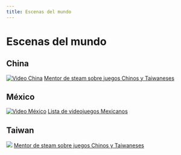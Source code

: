 ```yaml
---
title: Escenas del mundo
---
```

# Escenas del mundo

## China
[![Video China](https://img.youtube.com/vi/_VrTZ_UeUxM/maxresdefault.jpg)](https://www.youtube.com/watch?v=_VrTZ_UeUxM)
[Mentor de steam sobre juegos Chinos y Taiwaneses](https://store.steampowered.com/curator/32768202-Games-from-China-and-Taiwan/)


## México
[![Video México](https://i3.ytimg.com/vi/w0C6R7pSePA/maxresdefault.jpg)](https://www.youtube.com/watch?v=w0C6R7pSePA)
[Lista de videojuegos Mexicanos](https://www.backloggd.com/u/Jamep/list/mexican-videogames/)

## Taiwan
[![](https://img.youtube.com/vi/Ycy861t9m_A/maxresdefault.jpg)](https://www.youtube.com/watch?v=Ycy861t9m_A)
[Mentor de steam sobre juegos Chinos y Taiwaneses](https://store.steampowered.com/curator/32768202-Games-from-China-and-Taiwan/)

